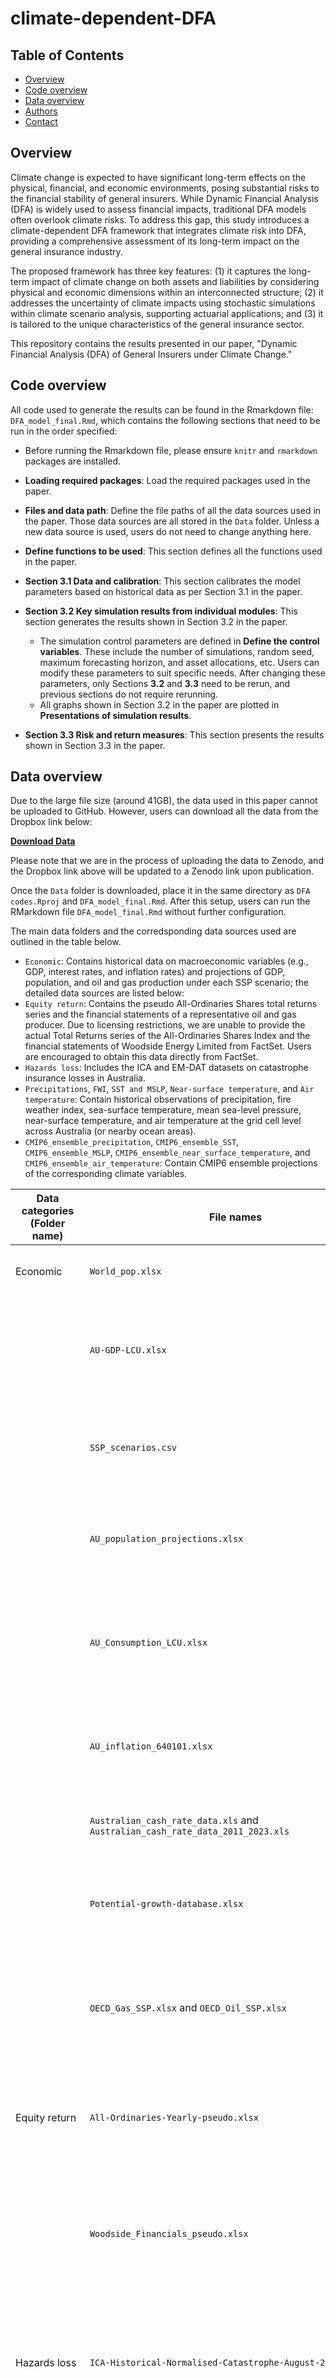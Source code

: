 # climate-dependent-DFA

## Table of Contents

- [Overview](#Overview)
- [Code overview](#Code-overview)
- [Data overview](#Data-overview)
- [Authors](#Authors)
- [Contact](#Contact)

## Overview

Climate change is expected to have significant long-term effects on the physical, financial, and economic environments, posing substantial risks to the financial stability of general insurers. While Dynamic Financial Analysis (DFA) is widely used to assess financial impacts, traditional DFA models often overlook climate risks. To address this gap, this study introduces a climate-dependent DFA framework that integrates climate risk into DFA, providing a comprehensive assessment of its long-term impact on the general insurance industry.

The proposed framework has three key features: (1) it captures the long-term impact of climate change on both assets and liabilities by considering physical and economic dimensions within an interconnected structure; (2) it addresses the uncertainty of climate impacts using stochastic simulations within climate scenario analysis, supporting actuarial applications; and (3) it is tailored to the unique characteristics of the general insurance sector.

This repository contains the results presented in our paper, "Dynamic Financial Analysis (DFA) of General Insurers under Climate Change." 

## Code overview

All code used to generate the results can be found in the Rmarkdown file: `DFA_model_final.Rmd`,  which contains the following sections that need to be run in the order specified: 

- Before running the Rmarkdown file, please ensure `knitr` and `rmarkdown` packages are installed. 
- **Loading required packages**: Load the required packages used in the paper.
- **Files and data path**: Define the file paths of all the data sources used in the paper. Those data sources are all stored in the `Data` folder. Unless a new data source is used, users do not need to change anything here. 
- **Define functions to be used**: This section defines all the functions used in the paper. 
- **Section 3.1 Data and calibration**: This section calibrates the model parameters based on historical data as per Section 3.1 in the paper. 
- **Section 3.2 Key simulation results from individual modules**: This section generates the results shown in Section 3.2 in the paper. 

    - The simulation control parameters are defined in **Define the control variables**. These include the number of simulations, random seed, maximum forecasting horizon, and asset allocations, etc. Users can modify these parameters to suit specific needs. After changing these parameters, only Sections **3.2** and **3.3** need to be rerun, and previous sections do not require rerunning.  
    - All graphs shown in Section 3.2 in the paper are plotted in **Presentations of simulation results**. 
    
- **Section 3.3 Risk and return measures**: This section presents the results shown in Section 3.3 in the paper.

## Data overview

Due to the large file size (around 41GB), the data used in this paper cannot be uploaded to GitHub. However, users can download all the data from the Dropbox link below:  

[**Download Data**](https://www.dropbox.com/scl/fo/7zva73raqce08phx2iorw/AB8hZsBbdVbEGrIf9i5jigw?rlkey=4x670mfk5j97gplde6vfslp34&st=60b8xd79&dl=0)  

Please note that we are in the process of uploading the data to Zenodo, and the Dropbox link above will be updated to a Zenodo link upon publication.

Once the `Data` folder is downloaded, place it in the same directory as `DFA codes.Rproj` and `DFA_model_final.Rmd`. After this setup, users can run the RMarkdown file `DFA_model_final.Rmd` without further configuration.  

The main data folders and the corredsponding data sources used are outlined in the table below. 

- `Economic`: Contains historical data on macroeconomic variables (e.g., GDP, interest rates, and inflation rates) and projections of GDP, population, and oil and gas production under each SSP scenario; the detailed data sources are listed below:
- `Equity return`: Contains the pseudo All-Ordinaries Shares total returns series and the financial statements of a representative oil and gas producer. Due to licensing restrictions, we are unable to provide the actual Total Returns series of the All-Ordinaries Shares Index and the financial statements of Woodside Energy Limited from FactSet. Users are encouraged to obtain this data directly from FactSet.  
- `Hazards loss`: Includes the ICA and EM-DAT datasets on catastrophe insurance losses in Australia.  
- `Precipitations`, `FWI`, `SST and MSLP`, `Near-surface temperature`, and `Air temperature`: Contain historical observations of precipitation, fire weather index, sea-surface temperature, mean sea-level pressure, near-surface temperature, and air temperature at the grid cell level across Australia (or nearby ocean areas).  
- `CMIP6_ensemble_precipitation`, `CMIP6_ensemble_SST`, `CMIP6_ensemble_MSLP`, `CMIP6_ensemble_near_surface_temperature`, and `CMIP6_ensemble_air_temperature`: Contain CMIP6 ensemble projections of the corresponding climate variables.


| Data categories (Folder name)| File names | Descriptions                                        |Download sources|
|-|-|-----|-|
| Economic |`World_pop.xlsx` | World population data by countries                                        | [World Development Indicators (World Bank)](https://databank.worldbank.org/source/world-development-indicators); downloaded at 23 March 2024|
|          |`AU-GDP-LCU.xlsx`|Historical Australian GDP at annual interval between 1960 and 2022|[World Development Indicators (World Bank)](https://databank.worldbank.org/source/world-development-indicators); downloaded at 23 March 2024|
|          |`SSP_scenarios.csv`|Country-level GDP projections for each SSP scenario through 2100|Sourced from [IIASA SSP database](https://tntcat.iiasa.ac.at/SspDb/dsd?Action=htmlpage&page=welcome); downloaded from [https://zenodo.org/records/8116099](https://zenodo.org/records/8116099) at 1 January 2024|
|          |`AU_population_projections.xlsx`|Projections of Australian population for each SSP scenario through 2100|Downloaded from [IIASA SSP database](https://tntcat.iiasa.ac.at/SspDb/dsd?Action=htmlpage&page=welcome) at 18 March 2024|
|          |`AU_Consumption_LCU.xlsx`|Australian aggregate consumption data at annual interval between 1974 and 2023|[World Development Indicators (World Bank)](https://databank.worldbank.org/source/world-development-indicators); downloaded at 23 July 2024|
|          |`AU_inflation_640101.xlsx`|Quarterly Consumer Price Index (CPI) data for Australia from 1948 to 2023|Downloaded from [Australian Bureau of Statistics](https://www.abs.gov.au/statistics/economy/price-indexes-and-inflation/consumer-price-index-australia/latest-release)||
|          |`Australian_cash_rate_data.xls` and `Australian_cash_rate_data_2011_2023.xls`|Australian cash rates data from 1976 to 2023|Downloaded from [Reserve Bank of Australia](https://www.rba.gov.au/statistics/cash-rate/) at 1 January 2024|
|          |`Potential-growth-database.xlsx`|Potential GDP growth estimates by countries between 1981 and 2021|Downloaded from  [World Bank Potential Growth Database](https://www.worldbank.org/en/research/brief/potential-growth-database) at 11 June 2024|
|          |`OECD_Gas_SSP.xlsx` and `OECD_Oil_SSP.xlsx`|Projections of oil and gas production under each SSP scenarios in OECD countries|Downloaded from [IIASA SSP database](https://tntcat.iiasa.ac.at/SspDb/dsd?Action=htmlpage&page=welcome) at 18 March 2024|
|Equity return|`All-Ordinaries-Yearly-pseudo.xlsx`|Pseudo All-Ordinaries Shares total returns series between 1992 and 2023|Original data is not provided due to licensing restrictions; users can download the original version from [FactSet](https://www.factset.com/)| 
|             |`Woodside_Financials_pseudo.xlsx`|Pseudo financial statements from a oil and gas producer (Woodside) between 2014 and 2023|Original data is not provided due to licensing restrictions; users can download the original version from [FactSet](https://www.factset.com/). Alternatively, users can hand-collect the relevant data for calculation based on the published financial statements from [Woodside Energy](https://www.woodside.com/investors/reports-investor-briefings)|
|Hazards loss|`ICA-Historical-Normalised-Catastrophe-August-2023.xlsx`|Historical records of insured losses from natural disasters in Australia between 1967 and 2023|Downloaded from [Insurance Council of Australia](https://insurancecouncil.com.au/industry-members/data-hub/) at 27 August 2023|
|            |`EM_DAT_AU.xlsx`|Historical records of both insured losses and total economic damages from natural disasters in Australia between 1985 and 2023|[EM-DAT database](https://public.emdat.be/data)|
|Precipitations|`era5-x0.25_timeseries_pr,rx1day,rx5day_timeseries_annual_1950-2022_mean_historical_era5_x0.25_mean.xlsx`|ERA5 reanalysis data of historical precipitation information in Australia between 1950 and 2022|Originated from [Copernicus Climate Change Service](https://climate.copernicus.eu/);cleansed version downloaded from [World Bank Climate Change Knowledge Portal](https://climateknowledgeportal.worldbank.org/download-data) at 29 April 2024|
|FWI|`FWI_1940_1949.nc`,..., `FWI_2016_2022.nc`|Historical Fire Weather Index (FWI) in Australia constructed based on ERA5 reanalysis data between 1940 and 2022|Downloaded from [Copernicus Climate Change Service](https://climate.copernicus.eu/) at 3 May 2024|
|   |`fwixx_hurs_part1`,...,`fwixx_hurs_part7`|Projections and historical backcasts of FWI statistics in Australia from an ensemble of CMIP6 model|Downloaded from: |

  ## Authors

  - Benjamin Avanzi
  - Yanfeng (Jim) Li
  - Greg Taylor
  - Bernard Wong

  ## Contact

  For any questions or further information, please contact lyf1998130@126.com.

